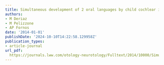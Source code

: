 ```yaml
---
title: Simultaneous development of 2 oral languages by child cochlear implant recipients
authors:
- M Deriaz
- M Pelizzone
- AP Fornos
date: '2014-01-01'
publishDate: '2024-10-10T14:22:58.129958Z'
publication_types:
- article-journal
url_pdf: 
  https://journals.lww.com/otology-neurotology/Fulltext/2014/10000/Simultaneous_Development_of_2_Oral_Languages_by.10.aspxhttps://scholar.archive.org/work/bq3xge2v2be3npstr57poq274u/access/wayback/http://www.scielo.br/pdf/codas/v25n1/en_v25n1a15.pdf
---
```

